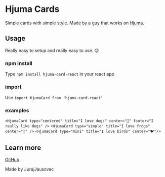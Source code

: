 # Hjuma Cards

Simple cards with simple style. Made by a guy that works on [Hjuma](http://hjuma.herokuapp.com/).

## Usage

Really easy to setup and really easy to use. 😊

### npm install

Type `npm install hjuma-card-react` in your react app. 

### import

Use `import HjumaCard from 'hjuma-card-react'`

### examples

`<HjumaCard type="centered" title="I love dogs" center="🐶" footer="I really like dogs" />`
`<HjumaCard type="simple" title="I love frogs" center="🐸" />` 
`<HjumaCard type="mini" title="I love birds" center="🐦"/>` 


## Learn more

[GitHub](https://github.com/JurajJausovec/hjuma-card-react/).

Made by JurajJausovec
